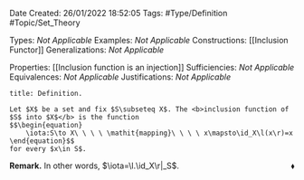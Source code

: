 <div class="topSpace"></div>

Date Created: 26/01/2022 18:52:05
Tags: #Type/Definition #Topic/Set_Theory

Types: <i>Not Applicable</i>
Examples: <i>Not Applicable</i> 
Constructions: [[Inclusion Functor]]
Generalizations: <i>Not Applicable</i>

Properties: [[Inclusion function is an injection]]
Sufficiencies: <i>Not Applicable</i>
Equivalences: <i>Not Applicable</i>
Justifications: <i>Not Applicable</i>

``` ad-Definition
title: Definition.

Let $X$ be a set and fix $S\subseteq X$. The <b>inclusion function of $S$ into $X$</b> is the function
$$\begin{equation}
    \iota:S\to X\ \ \ \ \mathit{mapping}\ \ \ \ x\mapsto\id_X\l(x\r)=x
\end{equation}$$
for every $x\in S$.

```

<b>Remark.</b> In other words, $\iota=\l.\id_X\r|_S$.<span style="float:right;">$\blacklozenge$</span>
